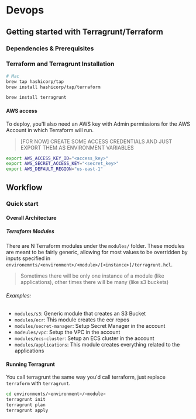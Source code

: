 # Devops

## Getting started with Terragrunt/Terraform
### Dependencies & Prerequisites

### Terraform and Terragrunt Installation
```bash
# Mac
brew tap hashicorp/tap
brew install hashicorp/tap/terraform

brew install terragrunt
```

#### AWS access
To deploy, you'll also need an AWS key with Admin permissions for the AWS Account in which Terraform will run.  

> [FOR NOW] CREATE SOME ACCESS CREDENTIALS AND JUST EXPORT THEM AS ENVIRONMENT VARIABLES

```bash
export AWS_ACCESS_KEY_ID="<access_key>"
export AWS_SECRET_ACCESS_KEY="<secret_key>"
export AWS_DEFAULT_REGION="us-east-1"
```

## Workflow

### Quick start

#### Overall Architecture

##### Terraform Modules
There are N Terraform modules under the `modules/` folder.  These modules are meant to be fairly generic, allowing for most values to be overridden by inputs specified in `environemnts/<environment>/<module>/[<instance>]/terragrunt.hcl`.
> Sometimes there will be only one instance of a module (like applications), other times there will be many (like s3 buckets)

###### Examples:
- `modules/s3`: Generic module that creates an S3 Bucket
- `modules/ecr`: This module creates the ecr repos
- `modules/secret-manager`: Setup Secret Manager in the account
- `modeules/vpc`: Setup the VPC in the account
- `modules/ecs-cluster`: Setup an ECS cluster in the account
- `modules/applications`: This module creates everything related to the applications


#### Running Terragrunt
You call terragrunt the same way you'd call terraform, just replace `terraform` with `terragrunt`.
```bash
cd environments/<environment>/<module>
terragrunt init
terragrunt plan
terragrunt apply
```
